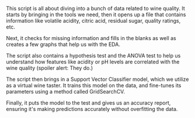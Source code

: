 This script is all about diving into a bunch of data related to wine quality. It starts by bringing in the tools we need, then it opens up a file that contains information like volatile acidity, citric acid, residual sugar, quality ratings, etc.

Next,  it checks for missing information and fills in the blanks as well as creates a few graphs that help us with the EDA.

The script also contains a hypothesis test and the ANOVA test to help us understand how features like acidity or pH levels are correlated with the wine quality (spoiler alert: They do.)

The script then brings in a Support Vector Classifier model, which we utilize as a virtual wine taster. It trains this model on the data, and fine-tunes its parameters using a method called GridSearchCV.

Finally, it puts the model to the test and gives us an accuracy report, ensuring it's making predictions accurately without overfitting the data.
